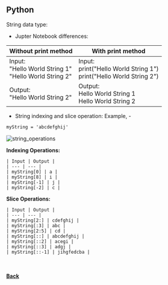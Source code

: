 ## Python
String data type:

- Jupter Notebook differences:

 | Without print method | With print method |
 | --- | --- |
 | Input:<br/>"Hello World String 1"<br/>"Hello World String 2" | Input:<br/>print("Hello World String 1")<br/>print("Hello World String 2") |
 | Output:<br/> "Hello World String 2" | Output:<br/>Hello World String 1<br/>Hello World String 2 |
 
- String indexing and slice operation:
Example, - 

```markdown
myString = 'abcdefghij'
```
![string_operations](../images/string-operation.png)

**Indexing Operations:**

	| Input | Output |
	| --- | --- |
	| myString[0] | a |
	| myString[8] | i |
	| myString[-1] | j |
	| myString[-2] | c |

**Slice Operations:**

	| Input | Output |
	| --- | --- |
	| myString[2:] | cdefghij |
	| myString[:3] | abc |
	| myString[2:5] | cd |
	| myString[::] | abcdefghij |
	| myString[::2] | acegi |
	| myString[::3] | adgj |
	| myString[::-1] | jihgfedcba |

<br/><br/>
[<i class="fa fa-arrow-left"></i> **Back**](../datatypes/)